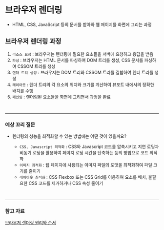 # 브라우저 렌더링
* HTML, CSS, JavaScript 등의 문서를 받아와 웹 페이지를 화면에 그리는 과정

## 브라우저 렌더링 과정
1. `리소스 요청` : 브라우저는 렌더링에 필요한 요소들을 서버에 요청하고 응답을 받음
2. `파싱` : 브라우저는 HTML 문서를 파싱하여 DOM 트리를 생성, CSS 문서를 파싱하여 CSSOM 트리를 생성
3. `렌더 트리 생성` : 브라우저는 DOM 트리와 CSSOM 트리를 결합하여 렌더 트리를 생성
4. `레이아웃` : 렌더 트리의 각 요소의 위치와 크기를 계산하여 뷰포트 내에서의 정확한 배치를 수행
5. `페인팅` : 렌더링된 요소들을 화면에 그리면서 과정을 완료

<br/>

---

### 예상 꼬리 질문
* 렌더링의 성능을 최적화할 수 있는 방법에는 어떤 것이 있을까요?

  * `CSS, Javascript 최적화` : CSS와 Javascript 코드를 압축시키고 지연 로딩과 비동기 로딩을 활용하여 페이지 로딩 시간을 단축하는 등의 방법으로 코드 최적화
  * `이미지 최적화` : 웹 페이지에 사용되는 이미지 파일의 포맷을 최적화하여 파일 크기를 줄이기
  * `레이아웃 최적화` : CSS Flexbox 또는 CSS Grid를 이용하여 요소를 배치, 불필요한 CSS 코드를 제거하거나 CSS 속성 줄이기

<br/>

---

### 참고 자료
[브라우저 렌더링 원리와 순서](https://opendeveloper.tistory.com/entry/FrontEnd-%EC%A7%80%EC%8B%9D%EB%B8%8C%EB%9D%BC%EC%9A%B0%EC%A0%80-%EB%A0%8C%EB%8D%94%EB%A7%81-%EC%9B%90%EB%A6%AC%EC%99%80-%EC%88%9C%EC%84%9C%EC%84%B1%EB%8A%A5-%EC%B5%9C%EC%A0%81%ED%99%94-%EA%B3%A0%EB%A0%A4%EC%82%AC%ED%95%AD)
